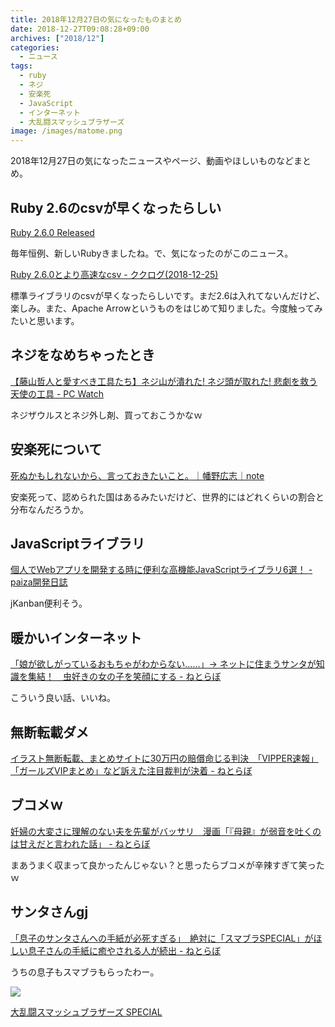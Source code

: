 ```yaml
---
title: 2018年12月27日の気になったものまとめ
date: 2018-12-27T09:08:28+09:00
archives: ["2018/12"]
categories:
  - ニュース
tags:
  - ruby
  - ネジ
  - 安楽死
  - JavaScript
  - インターネット
  - 大乱闘スマッシュブラザーズ
image: /images/matome.png
---
```

2018年12月27日の気になったニュースやページ、動画やほしいものなどまとめ。

<!--more-->

## Ruby 2.6のcsvが早くなったらしい

[Ruby 2.6.0 Released](https://www.ruby-lang.org/ja/news/2018/12/25/ruby-2-6-0-released/)

毎年恒例、新しいRubyきましたね。で、気になったのがこのニュース。

[Ruby 2.6.0とより高速なcsv - ククログ(2018-12-25)](https://www.clear-code.com/blog/2018/12/25.html)

標準ライブラリのcsvが早くなったらしいです。まだ2.6は入れてないんだけど、楽しみ。また、Apache Arrowというものをはじめて知りました。今度触ってみたいと思います。

## ネジをなめちゃったとき

[【藤山哲人と愛すべき工具たち】ネジ山が潰れた! ネジ頭が取れた! 悲劇を救う天使の工具 - PC Watch](https://pc.watch.impress.co.jp/docs/column/tool/1160106.html)

ネジザウルスとネジ外し剤、買っておこうかなｗ

## 安楽死について

[死ぬかもしれないから、言っておきたいこと。｜幡野広志｜note](https://note.mu/hatanohiroshi/n/n36835ac59e11)

安楽死って、認められた国はあるみたいだけど、世界的にはどれくらいの割合と分布なんだろうか。

## JavaScriptライブラリ

[個人でWebアプリを開発する時に便利な高機能JavaScriptライブラリ6選！ - paiza開発日誌](https://paiza.hatenablog.com/entry/2018/12/26/%E5%80%8B%E4%BA%BA%E3%81%A7Web%E3%82%A2%E3%83%97%E3%83%AA%E3%82%92%E9%96%8B%E7%99%BA%E3%81%99%E3%82%8B%E6%99%82%E3%81%AB%E4%BE%BF%E5%88%A9%E3%81%AA%E9%AB%98%E6%A9%9F%E8%83%BDJavaScript%E3%83%A9%E3%82%A4)

jKanban便利そう。

## 暖かいインターネット

[「娘が欲しがっているおもちゃがわからない……」→ ネットに住まうサンタが知識を集結！　虫好きの女の子を笑顔にする - ねとらぼ](http://nlab.itmedia.co.jp/nl/articles/1812/25/news118.html)

こういう良い話、いいね。

## 無断転載ダメ

[イラスト無断転載、まとめサイトに30万円の賠償命じる判決　「VIPPER速報」「ガールズVIPまとめ」など訴えた注目裁判が決着 - ねとらぼ](http://nlab.itmedia.co.jp/nl/articles/1807/27/news114.html)

## ブコメｗ

[妊婦の大変さに理解のない夫を先輩がバッサリ　漫画「『母親』が弱音を吐くのは甘えだと言われた話」 - ねとらぼ](http://nlab.itmedia.co.jp/nl/articles/1806/20/news078.html)

まあうまく収まって良かったんじゃない？と思ったらブコメが辛辣すぎて笑ったｗ

## サンタさんgj

[「息子のサンタさんへの手紙が必死すぎる」　絶対に「スマブラSPECIAL」がほしい息子さんの手紙に癒やされる人が続出 - ねとらぼ](http://nlab.itmedia.co.jp/nl/articles/1812/25/news127.html)

うちの息子もスマブラもらったわー。

<div class="amazfy">
<a href="https://www.amazon.co.jp/dp/B07FDW61HX?tag=t4traw-22">
<img src="https://ws-fe.amazon-adsystem.com/widgets/q?_encoding=UTF8&ASIN=B07FDW61HX&Format=_SL250_&ID=AsinImage&MarketPlace=JP&ServiceVersion=20070822&WS=1&tag=t4traw-22&language=ja_JP">
<p>大乱闘スマッシュブラザーズ SPECIAL</p>
</a>
</div>
